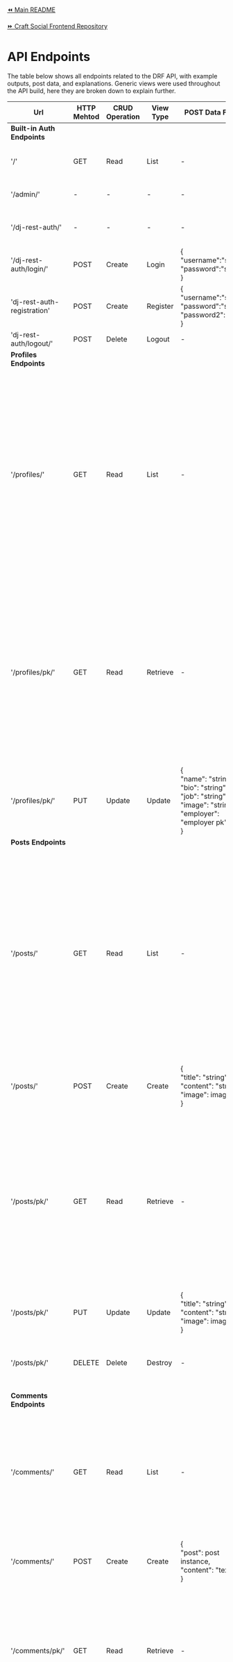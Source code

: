 [⏪ Main README](README.md)

[⏩ Craft Social Frontend Repository](https://github.com/mtmanning93/craft-front)

# API Endpoints

The table below shows all endpoints related to the DRF API, with example outputs, post data, and explanations. Generic views were used throughout the API build, here they are broken down to explain further.

| **Url**                     	| **HTTP Mehtod** 	| **CRUD Operation** 	| **View Type** 	| **POST Data Format**                                                                                                                        	| **GET Example Output**                                                                                                                                                                                                                                                                                                                                                                                                                                                                                                                                                                             	| **Explanation**                                                                                                                                                            	|
|-----------------------------	|-----------------	|--------------------	|---------------	|---------------------------------------------------------------------------------------------------------------------------------------------	|----------------------------------------------------------------------------------------------------------------------------------------------------------------------------------------------------------------------------------------------------------------------------------------------------------------------------------------------------------------------------------------------------------------------------------------------------------------------------------------------------------------------------------------------------------------------------------------------------	|----------------------------------------------------------------------------------------------------------------------------------------------------------------------------	|
| **Built-in Auth Endpoints** 	|                 	|                    	|               	|                                                                                                                                             	|                                                                                                                                                                                                                                                                                                                                                                                                                                                                                                                                                                                                    	|                                                                                                                                                                            	|
| '/'                         	| GET             	| Read               	| List          	| -                                                                                                                                           	| {<br>  "message": "welcome message"<br>}                                                                                                                                                                                                                                                                                                                                                                                                                                                                                                                                                           	| HTML representation of the root route                                                                                                                                      	|
| '/admin/'                   	| -               	| -                  	| -             	| -                                                                                                                                           	| -                                                                                                                                                                                                                                                                                                                                                                                                                                                                                                                                                                                                  	| Admin interface for managing models                                                                                                                                        	|
| '/dj-rest-auth/'            	| -               	| -                  	| -             	| -                                                                                                                                           	| -                                                                                                                                                                                                                                                                                                                                                                                                                                                                                                                                                                                                  	| Authentication endpoints provided by 'dj-rest-auth'                                                                                                                        	|
| '/dj-rest-auth/login/'      	| POST            	| Create             	| Login         	| {<br>"username":"string",<br>"password":"string"<br>}                                                                                       	| -                                                                                                                                                                                                                                                                                                                                                                                                                                                                                                                                                                                                  	| User login endpoint                                                                                                                                                        	|
| 'dj-rest-auth-registration' 	| POST            	| Create             	| Register      	| {<br>"username":"string",<br>"password":"string",<br>"password2":"string"<br>}                                                              	| <br>-                                                                                                                                                                                                                                                                                                                                                                                                                                                                                                                                                                                              	| New user registration endpoint                                                                                                                                             	|
| 'dj-rest-auth/logout/'      	| POST            	| Delete             	| Logout        	| -                                                                                                                                           	| -                                                                                                                                                                                                                                                                                                                                                                                                                                                                                                                                                                                                  	| User logout endpoint                                                                                                                                                       	|
| **Profiles Endpoints**      	|                 	|                    	|               	|                                                                                                                                             	|                                                                                                                                                                                                                                                                                                                                                                                                                                                                                                                                                                                                    	|                                                                                                                                                                            	|
| '/profiles/'                	| GET             	| Read               	| List          	| -                                                                                                                                           	| This shows just one profile, however, the list view is multiple of these instances:<br>{<br>      "id": 4,<br>      "owner": "super",<br>      "name": "",<br>      "bio": "",<br>      "job": "",<br>      "created_on": "12/10/2023 - 08:31",<br>      "updated_on": "12/10/2023 - 08:31",<br>      "image": ".../user_defualt_icon_d7nivg.png",<br>      "is_owner": false,<br>      "employer": null,<br>      "following_id": null,<br>      "approval_id": null,<br>      "posts_count": 0,<br>      "following_count": 0,<br>      "followers_count": 0,<br>      "approval_count": 0<br>}, 	| Displays list of user profiles                                                                                                                                             	|
| '/profiles/pk/'             	| GET             	| Read               	| Retrieve      	| -                                                                                                                                           	| {<br>"id": 2,<br>  "owner": "magic",<br>  "name": "",<br>  "bio": "",<br>  "job": "",<br>  "created_on": "07/10/2023 - 09:01",<br>  "updated_on": "09/10/2023 - 13:38",<br>  "image": ".../user_defualt_icon_d7nivg.png",<br>  "is_owner": true,<br>  "employer": null,<br>  "following_id": null,<br>  "approval_id": null,<br>  "posts_count": 1,<br>  "following_count": 1,<br>  "followers_count": 1,<br>  "approval_count": 1<br>}                                                                                                                                                            	| Retrieves profile details of a specific user profile                                                                                                                       	|
| '/profiles/pk/'             	| PUT             	| Update             	| Update        	| {<br>    "name": "string",<br>    "bio": "string",<br>    "job": "string",<br>    "image": "string",<br>    "employer": "employer pk",<br>} 	| -                                                                                                                                                                                                                                                                                                                                                                                                                                                                                                                                                                                                  	| Updates existing user profiles. It can only be updated by the owner of the profile.                                                                                        	|
| **Posts Endpoints**         	|                 	|                    	|               	|                                                                                                                                             	|                                                                                                                                                                                                                                                                                                                                                                                                                                                                                                                                                                                                    	|                                                                                                                                                                            	|
| '/posts/'                   	| GET             	| Read               	| List          	| -                                                                                                                                           	| This shows just one post, however, the list view is multiple of these instances:<br><br>{<br>  "id": 3,<br>  "owner": "magic",<br>  "title": "Tests",<br>  "content": "testing",<br>  "created_on": "09/10/2023 - 14:14",<br>  "updated_on": "09/10/2023 - 14:14",<br>  "image": ".../logo_nobg_aac6d9.png",<br>  "is_owner": true,<br>  "profile_id": 2,<br>  "profile_image": ".../user_defualt_icon_d7nivg.png",<br>  "profile_job": "",<br>  "like_id": null,<br>  "comments_count": 0,<br>  "likes_count": 1<br>},                                                                            	| Displays a list of all posts, accessible to all users.                                                                                                                     	|
| '/posts/'                   	| POST            	| Create             	| Create        	| {<br>    "title": "string",<br>    "content": "string",<br>    "image": image file<br>}                                                     	| -                                                                                                                                                                                                                                                                                                                                                                                                                                                                                                                                                                                                  	| Enables users to create a new post, only accessiböe to logged in users.                                                                                                    	|
| '/posts/pk/'                	| GET             	| Read               	| Retrieve      	| -                                                                                                                                           	| {<br>  "id": 3,<br>  "owner": "magic",<br>  "title": "Tests",<br>  "content": "testing",<br>  "created_on": "09/10/2023 - 14:14",<br>  "updated_on": "09/10/2023 - 14:14",<br>  "image": ".../logo_nobg_aac6d9.png",<br>  "is_owner": true,<br>  "profile_id": 2,<br>  "profile_image": ".../user_defualt_icon_d7nivg.png",<br>  "profile_job": "",<br>  "like_id": null,<br>  "comments_count": 0,<br>  "likes_count": 1<br>}                                                                                                                                                                     	| Displays all details of a specific post, accessible to all users.                                                                                                          	|
| '/posts/pk/'                	| PUT             	| Update             	| Update        	| {<br>    "title": "string",<br>    "content": "string",<br>    "image": image file<br>}                                                     	| -                                                                                                                                                                                                                                                                                                                                                                                                                                                                                                                                                                                                  	| Users can update a post if they are the post owner.                                                                                                                        	|
| '/posts/pk/'                	| DELETE          	| Delete             	| Destroy       	| -                                                                                                                                           	| -                                                                                                                                                                                                                                                                                                                                                                                                                                                                                                                                                                                                  	| Deletes the related post.Only the owner of the post can delete it.                                                                                                         	|
| **Comments Endpoints**      	|                 	|                    	|               	|                                                                                                                                             	|                                                                                                                                                                                                                                                                                                                                                                                                                                                                                                                                                                                                    	|                                                                                                                                                                            	|
| '/comments/'                	| GET             	| Read               	| List          	| -                                                                                                                                           	| {<br>  "id": 1,<br>  "owner": "admin",<br>  "post": 2,<br>  "content": "amazing work mate!",<br>  "created_on": "1\u00A0month, 1\u00A0week ago",<br>  "updated_on": "1\u00A0month, 1\u00A0week ago",<br>  "is_owner": false,<br>  "profile_id": 1,<br>  "profile_image": ".../user_defualt_icon_d7nivg.png"<br>},                                                                                                                                                                                                                                                                                  	| Displays a list of all comments accessible by all users.                                                                                                                   	|
| '/comments/'                	| POST            	| Create             	| Create        	| {<br>    "post": post instance,<br>    "content": "text field"<br>}                                                                         	| -                                                                                                                                                                                                                                                                                                                                                                                                                                                                                                                                                                                                  	| Creates a comment instance, only accessible to logged in users.                                                                                                            	|
| '/comments/pk/'             	| GET             	| Read               	| Retrieve      	| -                                                                                                                                           	| {<br>  "id": 1,<br>  "owner": "admin",<br>  "post": 2,<br>  "content": "amazing work mate!",<br>  "created_on": "1\u00A0month, 1\u00A0week ago",<br>  "updated_on": "1\u00A0month, 1\u00A0week ago",<br>  "is_owner": false,<br>  "profile_id": 1,<br>  "profile_image": ".../user_defualt_icon_d7nivg.png"<br>}                                                                                                                                                                                                                                                                                   	| Retrieves a single comments details.                                                                                                                                       	|
| '/comments/pk/'             	| PUT             	| Update             	| Update        	| {<br>    "post": post instance,<br>    "content": "text field"<br>}                                                                         	| -                                                                                                                                                                                                                                                                                                                                                                                                                                                                                                                                                                                                  	| Updates a comment instance, only accessible by the owner of the related comment.                                                                                           	|
| '/comments/pk/'             	| DELETE          	| Delete             	| Destroy       	| -                                                                                                                                           	| -                                                                                                                                                                                                                                                                                                                                                                                                                                                                                                                                                                                                  	| Deletes a comment instance, only the comment owner can delete the comment.                                                                                                 	|
| **Companies Endpoints**     	|                 	|                    	|               	|                                                                                                                                             	|                                                                                                                                                                                                                                                                                                                                                                                                                                                                                                                                                                                                    	|                                                                                                                                                                            	|
| '/companies/'               	| GET             	| Read               	| List          	| -                                                                                                                                           	| Only one company instance is shown here, however a list view contains multiples of these:<br><br>{<br>  "id": 2,<br>  "name": "MagicMiso",<br>  "owner": "magic",<br>  "location": "NewYork",<br>  "type": "Cuisine",<br>  "created_on": "07/10/2023 - 12:36",<br>  "is_owner": true,<br>  "employee_count": 0<br>},                                                                                                                                                                                                                                                                               	| The company list view lists all companies in the database, all users can view this list.                                                                                   	|
| '/companies/'               	| POST            	| Create             	| Create        	| {<br>    "name": "string",<br>    "location": "string",<br>    "type": "string"<br>}                                                        	| -                                                                                                                                                                                                                                                                                                                                                                                                                                                                                                                                                                                                  	| Logged in users have the ability to create a company, additionally each profile can only add a maximum of 3 companies.                                                     	|
| '/companies/pk/'            	| GET             	| Read               	| Retrieve      	| -                                                                                                                                           	| {<br>  "id": 2,<br>  "name": "MagicMiso",<br>  "owner": "magic",<br>  "location": "NewYork",<br>  "type": "Cuisine",<br>  "created_on": "07/10/2023 - 12:36",<br>  "is_owner": true,<br>  "employee_count": 0<br>}                                                                                                                                                                                                                                                                                                                                                                                 	| Company details retrieval, displays one specific post details.                                                                                                             	|
| '/companies/pk/'            	| PUT             	| Update             	| Update        	| {<br>    "name": "string",<br>    "location": "string",<br>    "type": "string"<br>}                                                        	| -                                                                                                                                                                                                                                                                                                                                                                                                                                                                                                                                                                                                  	| The owner of a company has the ability to update the company details.                                                                                                      	|
| '/companies/pk/'            	| DELETE          	| Delete             	| Destroy       	| -                                                                                                                                           	| -                                                                                                                                                                                                                                                                                                                                                                                                                                                                                                                                                                                                  	| Owners of a company instance can delete the company.                                                                                                                       	|
| **Approvals Endpoints**     	|                 	|                    	|               	|                                                                                                                                             	|                                                                                                                                                                                                                                                                                                                                                                                                                                                                                                                                                                                                    	|                                                                                                                                                                            	|
| '/approvals/'               	| GET             	| Read               	| List          	| -                                                                                                                                           	| {<br>  "count": 2,<br>  "next": null,<br>  "previous": null,<br>  "results": [<br>    {<br>      "id": 5,<br>      "owner": "magic",<br>      "profile": "admin",<br>      "created_on": "1\u00A0month, 1\u00A0week ago"<br>    },<br>    {<br>      "id": 3,<br>      "owner": "admin",<br>      "profile": "magic",<br>      "created_on": "1\u00A0month, 1\u00A0week ago"<br>    }<br>  ]<br>}                                                                                                                                                                                                  	| All users can view a list of approval instances. The list view includes a count of approvals and pagination.                                                               	|
| '/approvals/'               	| POST            	| Create             	| Create        	| {<br>    "profile": profile instance<br>}                                                                                                   	| -                                                                                                                                                                                                                                                                                                                                                                                                                                                                                                                                                                                                  	| Logged in users can create an approval when specifying another profile, users can not approve their own profile.                                                           	|
| '/approvals/pk/'            	| GET             	| Read               	| Retrieve      	| -                                                                                                                                           	| {<br>  "id": 5,<br>  "owner": "magic",<br>  "profile": "admin",<br>  "created_on": "1\u00A0month, 1\u00A0week ago"<br>}                                                                                                                                                                                                                                                                                                                                                                                                                                                                            	| Users can view a single specified approval instance.                                                                                                                       	|
| '/approvals/pk/'            	| DELETE          	| Delete             	| Destroy       	| -                                                                                                                                           	| -                                                                                                                                                                                                                                                                                                                                                                                                                                                                                                                                                                                                  	| The owner of a particular instance has the ability to delete the instance.                                                                                                 	|
| **Followers Endpoints**     	|                 	|                    	|               	|                                                                                                                                             	|                                                                                                                                                                                                                                                                                                                                                                                                                                                                                                                                                                                                    	|                                                                                                                                                                            	|
| '/followers/'               	| GET             	| Read               	| List          	| -                                                                                                                                           	| {<br>  "count": 2,<br>  "next": null,<br>  "previous": null,<br>  "results": [<br>    {<br>      "id": 4,<br>      "owner": "magic",<br>      "followed": 1,<br>      "created_on": "09/10/2023 - 18:19",<br>      "followed_profile": "admin"<br>    },<br>    {<br>      "id": 3,<br>      "owner": "admin",<br>      "followed": 2,<br>      "created_on": "09/10/2023 - 13:03",<br>      "followed_profile": "magic"<br>    }<br>  ]<br>}                                                                                                                                                      	| All users can view a list of follower instance, with a count field and pagination specified. Here the owner is the 'follower' and the followed_profile is the 'following'. 	|
| '/followers/'               	| POST            	| Create             	| Create        	| {<br>    "followed": profile instance<br>}                                                                                                  	| -                                                                                                                                                                                                                                                                                                                                                                                                                                                                                                                                                                                                  	| A logged in user can create a follower instance by specifying a profile instance they wish to follow, they can not follow their own profile.                               	|
| '/followers/pk/'            	| GET             	| Read               	| Retrieve      	| -                                                                                                                                           	| {<br>  "id": 4,<br>  "owner": "magic",<br>  "followed": 1,<br>  "created_on": "09/10/2023 - 18:19",<br>  "followed_profile": "admin"<br>}                                                                                                                                                                                                                                                                                                                                                                                                                                                          	| A specified follower instance can be viewd with all its details.                                                                                                           	|
| '/followers/pk/'            	| DELETE          	| Delete             	| Destroy       	| -                                                                                                                                           	| -                                                                                                                                                                                                                                                                                                                                                                                                                                                                                                                                                                                                  	| The owner of a follower instance can also delete it.                                                                                                                       	|
| **Likes Endpoints**         	|                 	|                    	|               	|                                                                                                                                             	|                                                                                                                                                                                                                                                                                                                                                                                                                                                                                                                                                                                                    	|                                                                                                                                                                            	|
| '/likes/'                   	| GET             	| Read               	| List          	| -                                                                                                                                           	| {<br>  "count": 3,<br>  "next": null,<br>  "previous": null,<br>  "results": [<br>    {<br>      "id": 4,<br>      "owner": "admin",<br>      "post": 2,<br>      "created_on": "14/10/2023 - 07:31"<br>    },<br>    {<br>      "id": 3,<br>      "owner": "admin",<br>      "post": 3,<br>      "created_on": "10/10/2023 - 05:03"<br>    },<br>    {<br>      "id": 2,<br>      "owner": "magic",<br>      "post": 2,<br>      "created_on": "09/10/2023 - 14:14"<br>    }<br>  ]<br>}                                                                                                          	| All users can view a list of likes including the count and pagination fields. The liked post is defined by the post pk.                                                    	|
| '/likes/'                   	| POST            	| Create             	| Create        	| {<br>    "post": post instance pk<br>}                                                                                                      	| -                                                                                                                                                                                                                                                                                                                                                                                                                                                                                                                                                                                                  	| A like can be created by a logged in user, when they specify a post instance to like.                                                                                      	|
| '/likes/pk/'                	| GET             	| Read               	| Retrieve      	| -                                                                                                                                           	| {<br>  "id": 2,<br>  "owner": "magic",<br>  "post": 2,<br>  "created_on": "09/10/2023 - 14:14"<br>}                                                                                                                                                                                                                                                                                                                                                                                                                                                                                                	| Users can view a single like instances data.                                                                                                                               	|
| '/likes/pk/'                	| DELETE          	| Delete             	| Destroy       	| -                                                                                                                                           	| -                                                                                                                                                                                                                                                                                                                                                                                                                                                                                                                                                                                                  	| The owner of a like can also delete the like.                                                                                                                              	|

The endpoints table was created at [Table Generators.com](https://www.tablesgenerator.com/markdown_tables)

[⏫ top](#api-endpoints)

[⏪ Main README](README.md)

[⏩ Craft Social Frontend Repository](https://github.com/mtmanning93/craft-front)